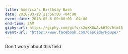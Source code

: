 ```yaml
---
title: America's Birthday Bash
date: 2018-03-18 11:56:00 -04:00
event-date: 2018-05-6 00:00:00 -04:00
end-time: 2AM
giphy-url: https://giphy.com/gifs/s2qXK8wAvkHTO/html5
event-url: "https://www.facebook.com/CapCiderHouse/"
---
```


Don't worry about this field
